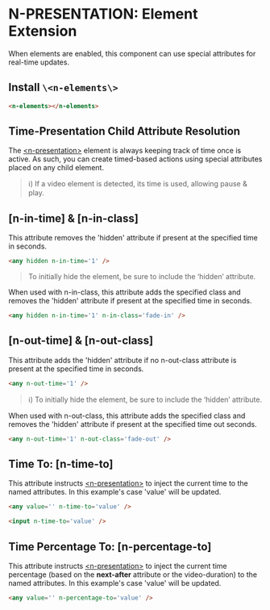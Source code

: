 # N-PRESENTATION: Element Extension

When elements are enabled, this component can use special attributes for real-time updates.

## Install `\<n-elements\>`

```html
<n-elements></n-elements>
```

## Time-Presentation Child Attribute Resolution

The [\<n-presentation\>](/components/n-presentation) element is always keeping track of time once is active. As such, you can create timed-based actions using special attributes placed on any child element.

> ℹ️) If a video element is detected, its time is used, allowing pause & play.

## [n-in-time] & [n-in-class]

This attribute removes the 'hidden' attribute if present at the specified time in seconds.

```html
<any hidden n-in-time='1' />
```

> To initially hide the element, be sure to include the ‘hidden’ attribute.

When used with n-in-class, this attribute adds the specified class and removes the 'hidden' attribute if present at the specified time in seconds.

```html
<any hidden n-in-time='1' n-in-class='fade-in' />
```

## [n-out-time] & [n-out-class]

This attribute adds the 'hidden' attribute if no n-out-class attribute is present at the specified time in seconds.

```html
<any n-out-time='1' />
```

> ℹ️) To initially hide the element, be sure to include the ‘hidden’ attribute.

When used with n-out-class, this attribute adds the specified class and removes the 'hidden' attribute if present at the specified time out seconds.

```html
<any n-out-time='1' n-out-class='fade-out' />
```

## Time To: [n-time-to]

This attribute instructs [\<n-presentation\>](/components/n-presentation) to inject the current time to the named attributes. In this example's case 'value' will be updated.

```html
<any value='' n-time-to='value' />

<input n-time-to='value' />
```

## Time Percentage To: [n-percentage-to]

This attribute instructs [\<n-presentation\>](/components/n-presentation) to inject the current time percentage (based on the **next-after** attribute or the video-duration) to the named attributes. In this example's case 'value' will be updated.

```html
<any value='' n-percentage-to='value' />
```